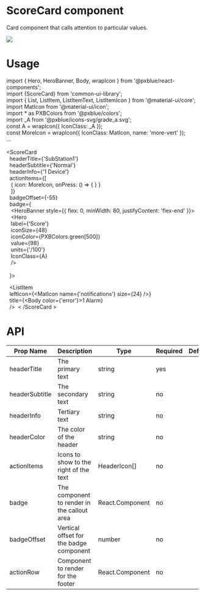 ScoreCard component
===================
Card component that calls attention to particular values.

![ ](https://github.com/HMEaton-JS/ReactLib/reference_image.png)

Usage
=====
import { Hero, HeroBanner, Body, wrapIcon } from '@pxblue/react-components';\
import {ScoreCard} from 'common-ui-library';\
import { List, ListItem, ListItemText, ListItemIcon } from '@material-ui/core';\
import MatIcon from '@material-ui/icon';\
import * as PXBColors from '@pxblue/colors';\
import _A from '@pxblue/icons-svg/grade_a.svg';\
const A = wrapIcon({ IconClass: _A });\
const MoreIcon = wrapIcon({ IconClass: MatIcon, name: 'more-vert' });\
...\
\
<ScoreCard\
&nbsp;    headerTitle={'SubStation1'}\
&nbsp;    headerSubtitle={'Normal'}\
&nbsp;	headerInfo={'1 Device'}\
&nbsp;    actionItems={[\
&nbsp;&nbsp;        { icon: MoreIcon, onPress: () => { } }\
&nbsp;&nbsp;    ]}\
&nbsp;    badgeOffset={-55}\
&nbsp;    badge={\
&nbsp;&nbsp;        <HeroBanner style={{ flex: 0, minWidth: 80, justifyContent: 'flex-end' }}>\
&nbsp;&nbsp;            <Hero\
&nbsp;&nbsp;                label={'Score'}\
&nbsp;&nbsp;                iconSize={48}\
&nbsp;&nbsp;                iconColor={PXBColors.green[500]}\
&nbsp;&nbsp;                value={98}\
&nbsp;&nbsp;                units={'/100'}\
&nbsp;&nbsp;                IconClass={A}\
&nbsp;&nbsp;            />\
&nbsp;&nbsp;        </HeroBanner>\
&nbsp;    }> 

&nbsp;    <ListItem\
&nbsp;        leftIcon={<MatIcon name={'notifications'} size={24} />}\
&nbsp;        title={<Body color={'error'}>1 Alarm</Body>}\
&nbsp;    />
&nbsp;< /ScoreCard >


API
===

Prop Name | Description | Type | Required | Default | Examples
--- | --- | --- | --- |--- |--- 
headerTitle | The primary text | string | yes |   | 'Dos Valley'
headerSubtitle | The secondary text | string | no |   | 'Normal'
headerInfo | Tertiary text | string | no |   | 'Online'
headerColor | The color of the header | string | no |   | 'red'
actionItems | Icons to show to the right of the text | HeaderIcon[] | no | |
badge | The component to render in the callout area | React.Component | no | | <HeroBanner><Hero/></HeroBanner>
badgeOffset | Vertical offset for the badge component | number | no | | -55
actionRow | Component to render for the footer | React.Component | no | |